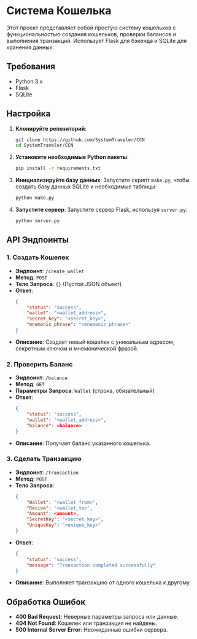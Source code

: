 # Система Кошелька

Этот проект представляет собой простую систему кошельков с функциональностью создания кошельков, проверки балансов и выполнения транзакций. Использует Flask для бэкенда и SQLite для хранения данных.

## Требования

- Python 3.x
- Flask
- SQLite

## Настройка

1. **Клонируйте репозиторий**:
    ```bash
    git clone https://github.com/SystemTraveler/CCN
    cd SystemTraveler/CCN
    ```

2. **Установите необходимые Python пакеты**:
    ```bash
    pip install -r requirements.txt
    ```

3. **Инициализируйте базу данных**:
    Запустите скрипт `make.py`, чтобы создать базу данных SQLite и необходимые таблицы:
    ```bash
    python make.py
    ```

4. **Запустите сервер**:
    Запустите сервер Flask, используя `server.py`:
    ```bash
    python server.py
    ```

## API Эндпоинты

### 1. Создать Кошелек

- **Эндпоинт**: `/create_wallet`
- **Метод**: `POST`
- **Тело Запроса**: `{}` (Пустой JSON объект)
- **Ответ**:
    ```json
    {
        "status": "success",
        "wallet": "<wallet_address>",
        "secret_key": "<secret_key>",
        "mnemonic_phrase": "<mnemonic_phrase>"
    }
    ```
- **Описание**: Создает новый кошелек с уникальным адресом, секретным ключом и мнемонической фразой.

### 2. Проверить Баланс

- **Эндпоинт**: `/balance`
- **Метод**: `GET`
- **Параметры Запроса**: `Wallet` (строка, обязательный)
- **Ответ**:
    ```json
    {
        "status": "success",
        "wallet": "<wallet_address>",
        "balance": <balance>
    }
    ```
- **Описание**: Получает баланс указанного кошелька.

### 3. Сделать Транзакцию

- **Эндпоинт**: `/transaction`
- **Метод**: `POST`
- **Тело Запроса**:
    ```json
    {
        "Wallet": "<wallet_from>",
        "Recive": "<wallet_to>",
        "Amount": <amount>,
        "SecretKey": "<secret_key>",
        "UniqueKey": "<unique_key>"
    }
    ```
- **Ответ**:
    ```json
    {
        "status": "success",
        "message": "Transaction completed successfully"
    }
    ```
- **Описание**: Выполняет транзакцию от одного кошелька к другому.

## Обработка Ошибок

- **400 Bad Request**: Неверные параметры запроса или данные.
- **404 Not Found**: Кошелек или транзакция не найдены.
- **500 Internal Server Error**: Неожиданные ошибки сервера.
